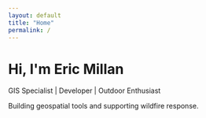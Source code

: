 ```yaml
---
layout: default
title: "Home"
permalink: /
---
```


<div class="hero-container" style="background-image: url('{{ "/assets/project_images/hero-image.jpg" | relative_url }}');">
    <div class="hero-content">
        <h1>Hi, I'm Eric Millan</h1>
        <p>GIS Specialist | Developer | Outdoor Enthusiast</p>
        <p>Building geospatial tools and supporting wildfire response.</p>
    </div>
</div>
